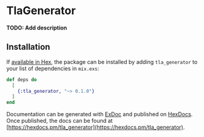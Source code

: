 # TlaGenerator

**TODO: Add description**

## Installation

If [available in Hex](https://hex.pm/docs/publish), the package can be installed
by adding `tla_generator` to your list of dependencies in `mix.exs`:

```elixir
def deps do
  [
    {:tla_generator, "~> 0.1.0"}
  ]
end
```

Documentation can be generated with [ExDoc](https://github.com/elixir-lang/ex_doc)
and published on [HexDocs](https://hexdocs.pm). Once published, the docs can
be found at [https://hexdocs.pm/tla_generator](https://hexdocs.pm/tla_generator).

